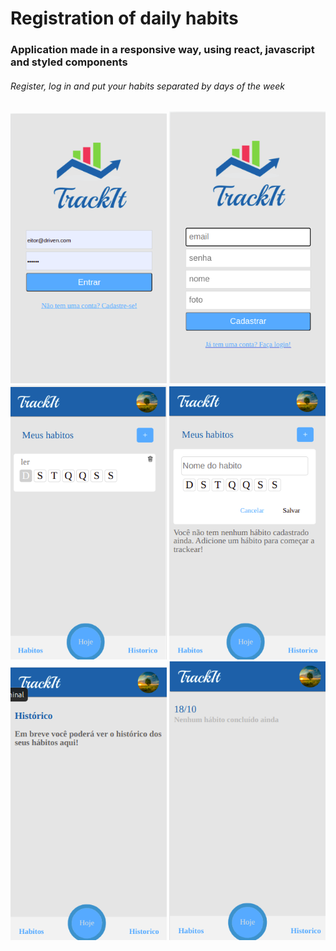 <h1>Registration of daily habits</h1>

<h3>Application made in a responsive way, using react, javascript and styled components</h3>

<h6>Register, log in and put your habits separated by days of the week</h6>

<div  float="left">


<img src="./trackit/login.png" width="250" />
<img src="./trackit/signup.png" width="250" />
  
<img src="./trackit/habit.png" width="250" />

<img src="./trackit/habits.png" width="250" />

<img src="./trackit/history.png" width="250" />

<img src="./trackit/home.png" width="250" />





</div>

